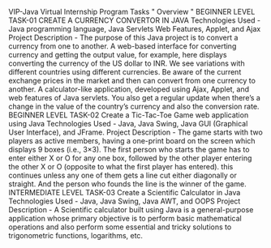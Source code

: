 VIP-Java
Virtual Internship Program Tasks " Overview "
BEGINNER LEVEL TASK-01
CREATE A CURRENCY CONVERTOR IN JAVA
Technologies Used - Java programming language, Java Servlets Web Features, Applet, and Ajax
Project Description - The purpose of this Java project is to convert a currency from one to another.
A web-based interface for converting currency and getting the output value, for example, here displays converting the currency of the US dollar to INR.
We see variations with different countries using different currencies. Be aware of the current exchange prices in the market and then can convert from one currency to another. A calculator-like application, developed using Ajax, Applet, and web features of Java servlets. You also get a regular update when there’s a change in the value of the country’s currency and also the conversion rate.
BEGINNER LEVEL TASK-02
Create a Tic-Tac-Toe Game web application using Java
Technologies Used - Java, Java Swing, Java GUI (Graphical User Interface), and JFrame.
Project Description - The game starts with two players as active members, having a one-print board on the screen which displays 9 boxes (i.e., 3×3).
The first person who starts the game has to enter either X or O for any one box, followed by the other player entering the other X or O (opposite to what the first player has entered). this continues unless any one of them gets a line cut either diagonally or straight. And the person who founds the line is the winner of the game.
INTERMEDIATE LEVEL TASK-03
Create a Scientific Calculator in Java
Technologies Used - Java, Java Swing, Java AWT, and OOPS
Project Description -
A Scientific calculator built using Java is a general-purpose application whose primary objective is to perform basic mathematical operations and also perform some essential and tricky solutions to trigonometric functions, logarithms, etc.
